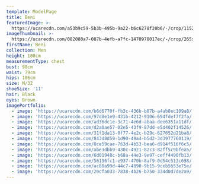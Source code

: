 ```yaml
---
template: ModelPage
title: Beni
featuredImage: >-
  https://ucarecdn.com/a53b9c59-5b3b-495b-9a22-b6c6278f20b6/-/crop/1152x647/18,3/-/preview/
imageThumbnail: >-
  https://ucarecdn.com/082088a7-087b-4efb-a7fc-1470978017ec/-/crop/265x364/554,32/-/preview/
firstName: Beni
collection: Men
height: 180cm
measurementType: chest
bust: 98cm
waist: 79cm
hips: 106cm
size: M/32
shoeSize: '11'
hair: Black
eyes: Brown
imagePortfolio:
  - image: 'https://ucarecdn.com/b6d6770f-fb3c-436b-b87b-a4ab8ec109a8/'
  - image: 'https://ucarecdn.com/97d8e1e9-431b-4212-9106-694fdef7f2fa/'
  - image: 'https://ucarecdn.com/ad36dc1e-3c71-4e6d-abaa-dee6351a11df/'
  - image: 'https://ucarecdn.com/d2a0ae57-02e5-43f9-87dd-e5d402f14526/'
  - image: 'https://ucarecdn.com/31f1da13-0f77-4e2c-b29c-627652d21ba8/'
  - image: 'https://ucarecdn.com/843d8d59-1d90-49a4-b5d2-3d3977760119/'
  - image: 'https://ucarecdn.com/0ce59cae-763d-4b53-bea6-d914f516f6c5/'
  - image: 'https://ucarecdn.com/abe3dbb9-430c-4921-82c3-82ff5c9bfea5/'
  - image: 'https://ucarecdn.com/6d01948c-b68a-44e3-9e97-ceff4490fb13/'
  - image: 'https://ucarecdn.com/56196fc1-e937-470b-8af9-0d54c513c698/'
  - image: 'https://ucarecdn.com/ac88a99d-44c7-4890-9b15-9ceb5653e75e/'
  - image: 'https://ucarecdn.com/20cfa033-7838-4b26-b750-334d0d7de2a9/'
---
```


